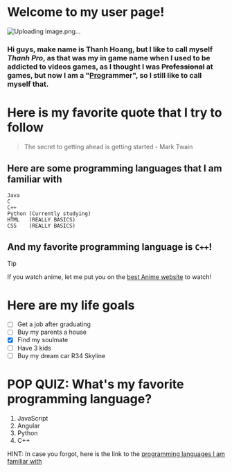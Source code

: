 # **Welcome to my user page!**
![Uploading image.png…]()
### Hi guys, make name is Thanh Hoang, but I like to call myself *Thanh Pro*, as that was my in game name when I used to be addicted to videos games, as I thought I was ~~Professional~~ at games, but now I am a "<ins>Pro</ins>grammer", so I still like to call myself that.
# Here is my favorite quote that I try to follow
> The secret to getting ahead is getting started - Mark Twain

## Here are some programming languages that I am familiar with
```
Java
C
C++
Python (Currently studying)
HTML   (REALLY BASICS)
CSS    (REALLY BASICS)
```
## And my favorite programming language is `C++`!

> [!TIP]
> If you watch anime, let me put you on the [best Anime website](https://hianime.to/) to watch!

# Here are my life goals
- [ ] Get a job after graduating
- [ ] Buy my parents a house
- [x] Find my soulmate
- [ ] Have 3 kids
- [ ] Buy my dream car R34 Skyline

# POP QUIZ: What's my favorite programming language?

1. JavaScript
2. Angular
3. Python
4. C++

HINT: In case you forgot, here is the link to the [programming languages I am familiar with](##Here-are-some-programming-languages-that-I-am-familiar-with)


